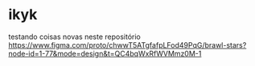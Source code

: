 # ikyk
testando coisas novas neste repositório
https://www.figma.com/proto/chwwT5ATgfafpLFod49PqG/brawl-stars?node-id=1-77&mode=design&t=QC4bqWxRfWVMmz0M-1
